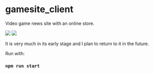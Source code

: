 # gamesite_client
Video game news site with an online store.

![](https://github.com/johnkdbell/gamesite_client/blob/master/src/assets/screenshots/screenshot_1_.png)
![](https://github.com/johnkdbell/gamesite_client/blob/master/src/assets/screenshots/screenshot_2_.png)

It is very much in its early stage and I plan to return to it in the future.

Run with:
### `npm run start`
